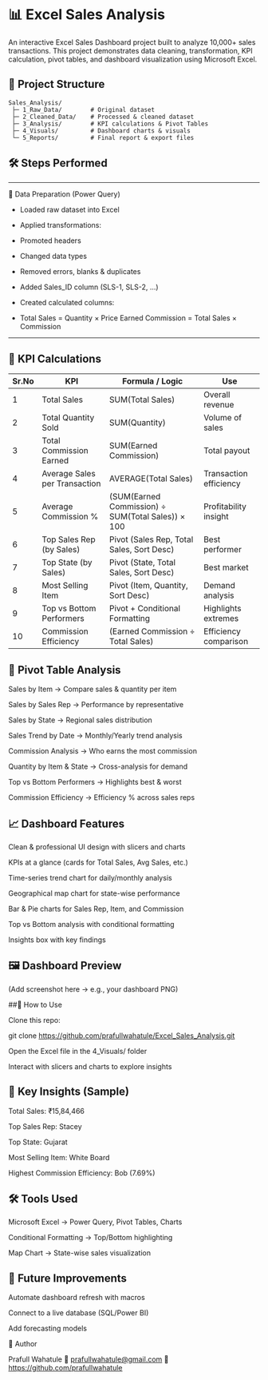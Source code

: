  # 📊 Excel Sales Analysis

An interactive Excel Sales Dashboard project built to analyze 10,000+ sales transactions.
This project demonstrates data cleaning, transformation, KPI calculation, pivot tables, and dashboard visualization using Microsoft Excel.

## 📂 Project Structure
```
Sales_Analysis/
 ├─ 1_Raw_Data/        # Original dataset
 ├─ 2_Cleaned_Data/    # Processed & cleaned dataset
 ├─ 3_Analysis/        # KPI calculations & Pivot Tables
 ├─ 4_Visuals/         # Dashboard charts & visuals
 └─ 5_Reports/         # Final report & export files
```

## 🛠️ Steps Performed
---
🔹 Data Preparation (Power Query)
- Loaded raw dataset into Excel

- Applied transformations:

- Promoted headers

- Changed data types

- Removed errors, blanks & duplicates

- Added Sales_ID column (SLS-1, SLS-2, ...)

- Created calculated columns:

- Total Sales = Quantity × Price
  Earned Commission = Total Sales × Commission
  
---

## 🔹 KPI Calculations

| Sr.No | KPI                       | Formula / Logic                                | Use                    |
|-------|---------------------------|-----------------------------------------------|-----------------------|
| 1     | Total Sales               | SUM(Total Sales)                              | Overall revenue        |
| 2     | Total Quantity Sold       | SUM(Quantity)                                 | Volume of sales        |
| 3     | Total Commission Earned   | SUM(Earned Commission)                        | Total payout           |
| 4     | Average Sales per Transaction | AVERAGE(Total Sales)                        | Transaction efficiency |
| 5     | Average Commission %      | (SUM(Earned Commission) ÷ SUM(Total Sales)) × 100 | Profitability insight |
| 6     | Top Sales Rep (by Sales)  | Pivot (Sales Rep, Total Sales, Sort Desc)    | Best performer         |
| 7     | Top State (by Sales)      | Pivot (State, Total Sales, Sort Desc)        | Best market            |
| 8     | Most Selling Item         | Pivot (Item, Quantity, Sort Desc)            | Demand analysis        |
| 9     | Top vs Bottom Performers  | Pivot + Conditional Formatting               | Highlights extremes    |
| 10    | Commission Efficiency     | (Earned Commission ÷ Total Sales)            | Efficiency comparison  |


## 🔹 Pivot Table Analysis

Sales by Item → Compare sales & quantity per item

Sales by Sales Rep → Performance by representative

Sales by State → Regional sales distribution

Sales Trend by Date → Monthly/Yearly trend analysis

Commission Analysis → Who earns the most commission

Quantity by Item & State → Cross-analysis for demand

Top vs Bottom Performers → Highlights best & worst

Commission Efficiency → Efficiency % across sales reps

## 📈 Dashboard Features

Clean & professional UI design with slicers and charts

KPIs at a glance (cards for Total Sales, Avg Sales, etc.)

Time-series trend chart for daily/monthly analysis

Geographical map chart for state-wise performance

Bar & Pie charts for Sales Rep, Item, and Commission

Top vs Bottom analysis with conditional formatting

Insights box with key findings

## 🖼️ Dashboard Preview

(Add screenshot here → e.g., your dashboard PNG)

##🚀 How to Use

Clone this repo:

git clone https://github.com/prafullwahatule/Excel_Sales_Analysis.git


Open the Excel file in the 4_Visuals/ folder

Interact with slicers and charts to explore insights

## 🎯 Key Insights (Sample)

Total Sales: ₹15,84,466

Top Sales Rep: Stacey

Top State: Gujarat

Most Selling Item: White Board

Highest Commission Efficiency: Bob (7.69%)

## 🛠️ Tools Used

Microsoft Excel → Power Query, Pivot Tables, Charts

Conditional Formatting → Top/Bottom highlighting

Map Chart → State-wise sales visualization

## 📌 Future Improvements

Automate dashboard refresh with macros

Connect to a live database (SQL/Power BI)

Add forecasting models

👤 Author

Prafull Wahatule
📧 prafullwahatule@gmail.com
🔗 https://github.com/prafullwahatule
